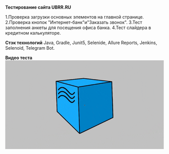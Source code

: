 **Тестирование сайта UBRR.RU**

1.Проверка загрузки основных элементов на главной странице.
2.Проверка кнопок "Интернет-банк"и"Заказать звонок".
3.Тест заполнения анкеты для посещения офиса банка.
4.Тест слайдера в кредитном калькуляторе.

**Стэк технологий**
Java, Gradle, Junit5, Selenide, Allure Reports, Jenkins, Selenoid, Telegram Bot.

**Видео теста**
![alt text](https://github.com/MightyBoolik/UBRR_CV/blob/ba40e69aa0d295ce361e8d6ae8f7a473b7c2a2aa/Allure_ubrr.gif)
